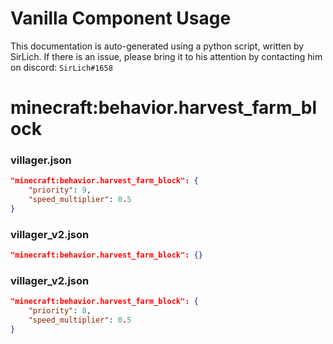 # Vanilla Component Usage
This documentation is auto-generated using a python script, written by SirLich. If there is an issue, please bring it to his attention by contacting him on discord: `SirLich#1658`

# minecraft:behavior.harvest_farm_block
### villager.json
```JSON
"minecraft:behavior.harvest_farm_block": {
    "priority": 9,
    "speed_multiplier": 0.5
}
```

### villager_v2.json
```JSON
"minecraft:behavior.harvest_farm_block": {}
```

### villager_v2.json
```JSON
"minecraft:behavior.harvest_farm_block": {
    "priority": 8,
    "speed_multiplier": 0.5
}
```

